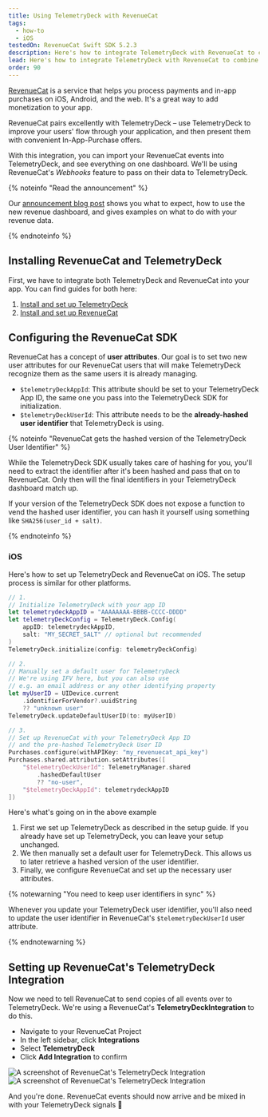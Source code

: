 ```yaml
---
title: Using TelemetryDeck with RevenueCat
tags:
  - how-to
  - iOS
testedOn: RevenueCat Swift SDK 5.2.3
description: Here's how to integrate TelemetryDeck with RevenueCat to combine usage data with purchase data.
lead: Here's how to integrate TelemetryDeck with RevenueCat to combine usage data with purchase data.
order: 90
---
```


[RevenueCat](https://www.revenuecat.com/) is a service that helps you process payments and in-app purchases on iOS, Android, and the web. It's a great way to add monetization to your app.

RevenueCat pairs excellently with TelemetryDeck – use TelemetryDeck to improve your users' flow through your application, and then present them with convenient In-App-Purchase offers.

With this integration, you can import your RevenueCat events into TelemetryDeck, and see everything on one dashboard. We'll be using RevenueCat's _Webhooks_ feature to pass on their data to TelemetryDeck.

{% noteinfo "Read the announcement" %}

Our [announcement blog post](https://telemetrydeck.com/blog/revenuecat-integration/) shows you what to expect, how to use the new revenue dashboard, and gives examples on what to do with your revenue data.

{% endnoteinfo %}

## Installing RevenueCat and TelemetryDeck

First, we have to integrate both TelemetryDeck and RevenueCat into your app. You can find guides for both here:

1. [Install and set up TelemetryDeck](/docs/guides/swift-setup/)
2. [Install and set up RevenueCat](https://www.revenuecat.com/docs/getting-started/installation)

## Configuring the RevenueCat SDK

RevenueCat has a concept of **user attributes**. Our goal is to set two new user attributes for our RevenueCat users that will make TelemetryDeck recognize them as the same users it is already managing.

- `$telemetryDeckAppId`: This attribute should be set to your TelemetryDeck App ID, the same one you pass into the TelemetryDeck SDK for initialization.
- `$telemetryDeckUserId`: This attribute needs to be the **already-hashed user identifier** that TelemetryDeck is using.

{% noteinfo "RevenueCat gets the hashed version of the TelemetryDeck User Identifier" %}

While the TelemetryDeck SDK usually takes care of hashing for you, you'll need to extract the identifier after it's been hashed and pass that on to RevenueCat. Only then will the final identifiers in your TelemetryDeck dashboard match up.

If your version of the TelemetryDeck SDK does not expose a function to vend the hashed user identifier, you can hash it yourself using something like `SHA256(user_id + salt)`.

{% endnoteinfo %}

### iOS

Here's how to set up TelemetryDeck and RevenueCat on iOS. The setup process is similar for other platforms.

```swift
// 1.
// Initialize TelemetryDeck with your app ID
let telemetrydeckAppID = "AAAAAAAA-BBBB-CCCC-DDDD"
let telemetryDeckConfig = TelemetryDeck.Config(
    appID: telemetrydeckAppID,
    salt: "MY_SECRET_SALT" // optional but recommended
)
TelemetryDeck.initialize(config: telemetryDeckConfig)

// 2.
// Manually set a default user for TelemetryDeck
// We're using IFV here, but you can also use
// e.g. an email address or any other identifying property
let myUserID = UIDevice.current
    .identifierForVendor?.uuidString
    ?? "unknown user"
TelemetryDeck.updateDefaultUserID(to: myUserID)

// 3.
// Set up RevenueCat with your TelemetryDeck App ID
// and the pre-hashed TelemetryDeck User ID
Purchases.configure(withAPIKey: "my_revenuecat_api_key")
Purchases.shared.attribution.setAttributes([
    "$telemetryDeckUserId": TelemetryManager.shared
        .hashedDefaultUser
        ?? "no-user",
    "$telemetryDeckAppId": telemetrydeckAppID
])
```

Here's what's going on in the above example

1. First we set up TelemetryDeck as described in the setup guide. If you already have set up TelemetryDeck, you can leave your setup unchanged.
2. We then manually set a default user for TelemetryDeck. This allows us to later retrieve a hashed version of the user identifier.
3. Finally, we configure RevenueCat and set up the necessary user attributes.

{% notewarning "You need to keep user identifiers in sync" %}

Whenever you update your TelemetryDeck user identifier, you'll also need to update the user identifier in RevenueCat's `$telemetryDeckUserId` user attribute.

{% endnotewarning %}

## Setting up RevenueCat's TelemetryDeck Integration

Now we need to tell RevenueCat to send copies of all events over to TelemetryDeck. We're using a RevenueCat's **TelemetryDeckIntegration** to do this.

- Navigate to your RevenueCat Project
- In the left sidebar, click **Integrations**
- Select **TelemetryDeck**
- Click **Add Integration** to confirm

![A screenshot of RevenueCat's TelemetryDeck Integration](/docs/images/rc-td-1.png)
![A screenshot of RevenueCat's TelemetryDeck Integration](/docs/images/rc-td-2.png)

And you're done. RevenueCat events should now arrive and be mixed in with your TelemetryDeck signals 🥳
